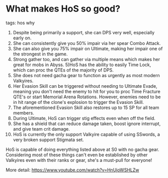 # What makes HoS so good?
tags: hos why

1) Despite being primarily a support, she can DPS very well, especially early on.
2) She can consistently give you 50% impair via her spear Combo Attack.
3) She can also give you 75% impair on Ultimate, making her impair one of the strongest in the game. 
4) Strong gather too, and can gather via multiple means which makes her great for mobs in Abyss.
5)HoS has the ability to easily Time Lock, which can proc the QTEs of the majority of DPS.
6) She does not need gacha gear to function as urgently as most modern Valkyires.
7) Her Evasion Skill can be triggered without needing to Ultimate Evade, meaning you don't need the enemy to hit for you to proc Time Fracture QTE's or start Memorial Arena Rotations. However, enemies need to be in hit range of the clone's explosion to trigger the Evasion Skill.
8) The aforementioned Evasion Skill also restores up to 15 SP for all team members.
9) During Ultimate, HoS can trigger stig effects even when off the field.
10) She has a shield that can reduce damage taken, boost ignore interrupt, and give team crit damage.
11) HoS is currently the only support Valkyire capable of using SSwords, a very broken support Stigmata set.

HoS is capable of doing everything listed above at S0 with no gacha gear. Considering most of these things can't even be established by other Valkyires even with their ranks or gear, she's a must-pull for everyone!

More detail: https://www.youtube.com/watch?v=HnUjoWSHLZw